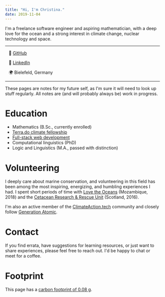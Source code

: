 ```yaml
---
title: "Hi, I'm Christina."
date: 2019-11-04
---
```


I'm a freelance software engineer and aspiring mathematician, with a deep love for the ocean and a strong interest in climate change, nuclear technology and space.

---

  &nbsp;&nbsp; 💾 [GitHub](https://github.com/cunger/)

  &nbsp;&nbsp; 📎 [LinkedIn](https://www.linkedin.com/in/christina-unger)

  &nbsp;&nbsp; 🌍 Bielefeld, Germany

---

These pages are notes for my future self, as I'm sure it will need to look up stuff regularly.
All notes are (and will probably always be) work in progress.

# Education

* Mathematics (B.Sc., currently enrolled)
* [Terra.do climate fellowship](https://www.terra.do/climate-change-learning-for-action/)
* [Full-stack web development](https://launchschool.com/)
* Computational linguistics (PhD)
* Logic and Linguistics (M.A., passed with distinction)

# Volunteering

I deeply care about marine conservation, and volunteering in this field has been among the most inspiring, energizing, and humbling experiences I had. I spent short periods of time with [Love the Oceans](https://lovetheoceans.org) (Mozambique, 2018) and the [Cetacean Research & Rescue Unit](http://www.crru.org.uk/) (Scotland, 2016).

I'm also an active member of the [ClimateAction.tech](https://climateaction.tech/) community and closely follow [Generation Atomic](https://www.generationatomic.org/).

# Contact

If you find errata, have suggestions for learning resources, or just want to share experiences, please feel free to reach out. I'd be happy to chat or meet for a coffee.

# Footprint

This page has a [carbon footprint of 0.08 g](https://www.websitecarbon.com/website/cunger-github-io-about/).

